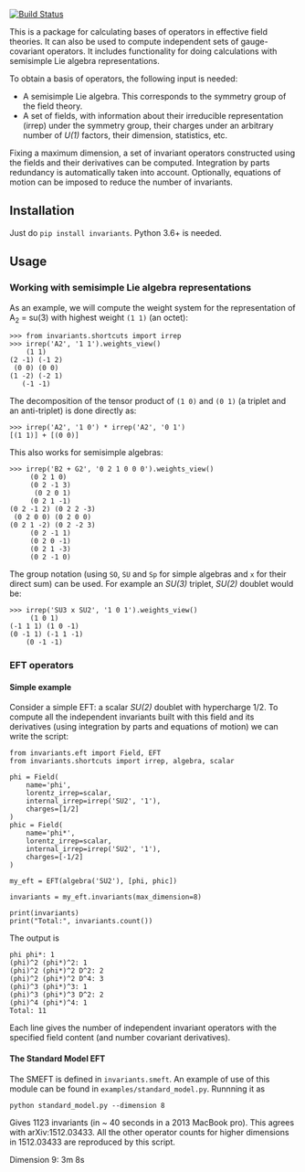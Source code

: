 [![Build Status](https://travis-ci.com/jccriado/invariants.svg?token=FCho83xJ9cZySjbkvBWS&branch=master)](https://travis-ci.com/jccriado/invariants)

This is a package for calculating bases of operators in effective field
theories. It can also be used to compute independent sets of
gauge-covariant operators. It includes functionality for doing calculations with
semisimple Lie algebra representations.

To obtain a basis of operators, the following input is needed:
- A semisimple Lie algebra. This corresponds to the symmetry group of the
  field theory.
- A set of fields, with information about their irreducible representation
  (irrep) under the symmetry group, their charges under an arbitrary number of
  _U(1)_ factors, their dimension, statistics, etc. 

Fixing a maximum dimension, a set of invariant operators constructed using the
fields and their derivatives can be computed. Integration by parts redundancy
is automatically taken into account. Optionally, equations of motion can be
imposed to reduce the number of invariants.

## Installation

Just do `pip install invariants`. Python 3.6+ is needed.

## Usage

### Working with semisimple Lie algebra representations

As an example, we will compute the weight system for the representation of
A<sub>2</sub> = su(3) with highest weight `(1 1)` (an octet):

~~~
>>> from invariants.shortcuts import irrep
>>> irrep('A2', '1 1').weights_view()
    (1 1)
(2 -1) (-1 2)
 (0 0) (0 0)
(1 -2) (-2 1)
   (-1 -1)
~~~

The decomposition of the tensor product of `(1 0)` and `(0 1)` (a triplet
and an anti-triplet) is done directly as:

~~~
>>> irrep('A2', '1 0') * irrep('A2', '0 1')
[(1 1)] + [(0 0)]
~~~

This also works for semisimple algebras:

~~~
>>> irrep('B2 + G2', '0 2 1 0 0 0').weights_view()
     (0 2 1 0)
     (0 2 -1 3)
      (0 2 0 1)
     (0 2 1 -1)
(0 2 -1 2) (0 2 2 -3)
 (0 2 0 0) (0 2 0 0)
(0 2 1 -2) (0 2 -2 3)
     (0 2 -1 1)
     (0 2 0 -1)
     (0 2 1 -3)
     (0 2 -1 0)
~~~

The group notation (using `SO`, `SU` and `Sp` for simple algebras and `x` for
their direct sum) can be used. For example an _SU(3)_ triplet, _SU(2)_ doublet
would be:

~~~
>>> irrep('SU3 x SU2', '1 0 1').weights_view()
     (1 0 1)
(-1 1 1) (1 0 -1)
(0 -1 1) (-1 1 -1)
    (0 -1 -1)
~~~

### EFT operators

#### Simple example

Consider a simple EFT: a scalar _SU(2)_ doublet with hypercharge 1/2. To
compute all the independent invariants built with this field and its derivatives
(using integration by parts and equations of motion) we can write the script:

~~~
from invariants.eft import Field, EFT
from invariants.shortcuts import irrep, algebra, scalar

phi = Field(
    name='phi',
    lorentz_irrep=scalar,
    internal_irrep=irrep('SU2', '1'),
    charges=[1/2]
)
phic = Field(
    name='phi*',
    lorentz_irrep=scalar,
    internal_irrep=irrep('SU2', '1'),
    charges=[-1/2]
)

my_eft = EFT(algebra('SU2'), [phi, phic])

invariants = my_eft.invariants(max_dimension=8)

print(invariants)
print("Total:", invariants.count())
~~~

The output is

~~~
phi phi*: 1
(phi)^2 (phi*)^2: 1
(phi)^2 (phi*)^2 D^2: 2
(phi)^2 (phi*)^2 D^4: 3
(phi)^3 (phi*)^3: 1
(phi)^3 (phi*)^3 D^2: 2
(phi)^4 (phi*)^4: 1
Total: 11
~~~
	
Each line gives the number of independent invariant operators with the
specified field content (and number covariant derivatives).

#### The Standard Model EFT

The SMEFT is defined in `invariants.smeft`. An example of use of this module can
be found in `examples/standard_model.py`. Runnning it as

~~~
python standard_model.py --dimension 8
~~~

Gives 1123 invariants (in ~ 40 seconds in a 2013 MacBook pro). This agrees with
arXiv:1512.03433. All the other operator counts for higher dimensions in 1512.03433
are reproduced by this script.

Dimension 9: 3m 8s


